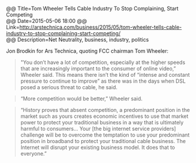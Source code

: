 @@ Title=Tom Wheeler Tells Cable Industry To Stop Complaining, Start Competing  
@@ Date=2015-05-06 18:00
@@ Link=http://arstechnica.com/business/2015/05/tom-wheeler-tells-cable-industry-to-stop-complaining-start-competing/  
@@ Description=Net Neutrality, business, industry, politics  

Jon Brodkin for Ars Technica, quoting FCC chairman Tom Wheeler:
>"You don’t have a lot of competition, especially at the higher speeds that are increasingly important to the consumer of online video,” Wheeler said. This means there isn’t the kind of “intense and constant pressure to continue to improve” as there was in the days when DSL posed a serious threat to cable, he said.

>“More competition would be better,” Wheeler said.

>“History proves that absent competition, a predominant position in the market such as yours creates economic incentives to use that market power to protect your traditional business in a way that is ultimately harmful to consumers… Your [the big internet service providers] challenge will be to overcome the temptation to use your predominant position in broadband to protect your traditional cable business. The Internet will disrupt your existing business model. It does that to everyone.”